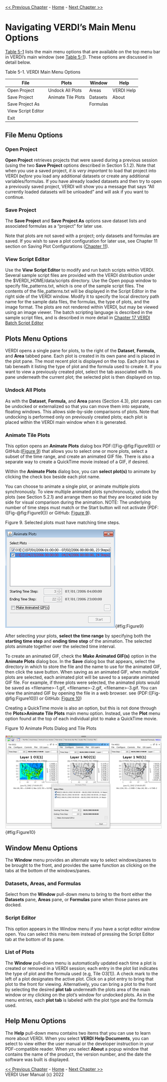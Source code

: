 <!-- BEGIN COMMENT -->
  
[<< Previous Chapter](VERDI_ch04.md) - [Home](README.md) - [Next Chapter >>](VERDI_ch06.md)

<!-- END COMMENT -->

Navigating VERDI’s Main Menu Options
====================================

[Table 5-1](#Table5-1) lists the main menu options that are available on the top menu bar in VERDI’s main window (see [Table 5-1](#Table5-1)). These options are discussed in detail below.

<a id=Table5-1></a>
Table 5-1. VERDI Main Menu Options

| **File**           | **Plots**          | **Window**| **Help**            |
|--------------------|--------------------|----------|----------------------|
| Open Project       |Undock All Plots    | Areas    | VERDI Help |
| Save Project       |Animate Tile Plots  | Datasets | About      |
| Save Project As    |                    | Formulas |            |
| View Script Editor |                    |          |            |
| Exit               |                    |          |            |


File Menu Options
-----------------

### Open Project

**Open Project** retrieves projects that were saved during a previous session (using the two **Save Project** options described in Section 5.1.2). Note that when you use a saved project, *it is very important* to load that project into VERDI *before* you load any additional datasets or create any additional variables/formulas. If you have already loaded datasets and then try to open a previously saved project, VERDI will show you a message that says “All currently loaded datasets will be unloaded” and will ask if you want to continue.<span id="_Toc197166128" class="anchor"></span>

### Save Project

The **Save Project** and **Save Project As** options save dataset lists and associated formulas as a “project” for later use.

Note that plots are not saved with a project; only datasets and formulas are saved. If you wish to save a plot configuration for later use, see Chapter 11 section on Saving Plot Configurations ([Chapter 11](VERDI_ch11.md#save-configuration)).

### View Script Editor

Use the **View Script Editor** to modify and run batch scripts within VERDI. Several sample script files are provided with the VERDI distribution under the $VERDI_HOME/data/scripts directory. Use the Open popup window to specify file_patterns.txt, which is one of the sample script files. The contents of the file_patterns.txt will be displayed in the Script Editor in the right side of the VERDI window. Modify it to specify the local directory path name for the sample data files, the formulas, the type of plots, and the image format. The plots are not rendered within VERDI, but may be viewed using an image viewer. The batch scripting language is described in the sample script files, and is described in more detail in [Chapter 17 VERDI Batch Script Editor](VERDI_ch17.md#verdi-batch-script-editor)

Plots Menu Options
------------------

VERDI opens a single pane for plots, to the right of the **Dataset**, **Formula,** and **Area** tabbed pane. Each plot is created in its own pane and is placed in the plot pane. The most recent plot is displayed on the top. Each plot has a tab beneath it listing the type of plot and the formula used to create it. If you want to view a previously created plot, select the tab associated with its pane underneath the current plot; the selected plot is then displayed on top.

### Undock All Plots

As with the **Dataset**, **Formula,** and **Area** panes (Section 4.3), plot panes can be undocked or externalized so that you can move them into separate, floating windows. This allows side-by-side comparisons of plots. Note that undocking is performed only on previously created plots; each plot is placed within the VERDI main window when it is generated.

###  Animate Tile Plots

This option opens an **Animate Plots** dialog box PDF:([Fig-@fig:Figure9])) or GitHub:([Figure 9](#Figure9)) that allows you to select one or more plots, select a subset of the time range, and create an animated GIF file. There is also a separate way to create a QuickTime movie instead of a GIF, if desired.

Within the **Animate Plots** dialog box, you can **select plot(s)** to animate by clicking the check box beside each plot name.

You can choose to animate a single plot, or animate multiple plots synchronously. To view multiple animated plots synchronously, undock the plots (see Section 5.2.1) and arrange them so that they are located side by side for visual comparison during the animation. NOTE: The underlying number of time steps must match or the Start button will not activate (PDF:([Fig-@fig:Figure9])) or  GitHub: [Figure 9](#Figure9)).

<!-- BEGIN COMMENT -->

<a id=Figure9></a>
Figure 9. Selected plots must have matching time steps.<br>

<!-- END COMMENT -->

![Selected plots must have matching time steps](./media/image009.png){#fig:Figure9}

After selecting your plots, **select the time range** by specifying both the **starting time step** and **ending time step** of the animation. The selected plots animate together over the selected time interval.

To create an animated GIF, check the **Make Animated GIF(s)** option in the **Animate Plots** dialog box. In the **Save** dialog box that appears, select the directory in which to store the file and the name to use for the animated GIF, then click the save button. When saving as an animated GIF, when multiple plots are selected, each animated plot will be saved to a separate animated GIF file. For example, if three plots were selected, the animated plots would be saved as &lt;filename&gt;-1.gif, &lt;filename&gt;-2.gif, &lt;filename&gt;-3.gif. You can view the animated GIF by opening the file in a web browser. see (PDF:([Fig-@fig:Figure10])) or  GitHub: [Figure 10](#Figure10))

Creating a QuickTime movie is also an option, but this is not done through the **Plots&gt;Animate Tile Plots** main menu option. Instead, use the **Plot** menu option found at the top of each individual plot to make a QuickTime movie.

<!-- BEGIN COMMENT -->

<a id=Figure10></a>
Figure 10 Animate Plots Dialog and Tile Plots<br>

<!-- END COMMENT -->

![Animate Plots Dialog and Tile Plots](./media/image010.png){#fig:Figure10}


Window Menu Options
-------------------

The **Window** menu provides an alternate way to select windows/panes to be brought to the front, and provides the same function as clicking on the tabs at the bottom of the windows/panes.

### Datasets, Areas, and Formulas

Select from the **Window** pull-down menu to bring to the front either the **Datasets** pane, **Areas** pane, or **Formulas** pane when those panes are docked.

### Script Editor

This option appears in the Window menu if you have a script editor window open. You can select this menu item instead of pressing the Script Editor tab at the bottom of its pane.

### List of Plots

The **Window** pull-down menu is automatically updated each time a plot is created or removed in a VERDI session; each entry in the plot list indicates the type of plot and the formula used (e.g, Tile O3[1]). A check mark to the left of a plot designates the active plot. Click on a plot entry to bring that plot to the front for viewing. Alternatively, you can bring a plot to the front by selecting the desired **plot tab** underneath the plots area of the main window or my clicking on the plot’s window for undocked plots. As in the menu entries, each **plot tab** is labeled with the plot type and the formula used.

Help Menu Options
-----------------

The **Help** pull-down menu contains two items that you can use to learn more about VERDI. When you select **VERDI Help Documents**, you can select to view either the user manual or the developer instruction in your PDF-compatible reader. When you select **About** a popup window that contains the name of the product, the version number, and the date the software was built is displayed.

<!-- BEGIN COMMENT -->

[<< Previous Chapter](VERDI_ch04.md) - [Home](README.md) - [Next Chapter >>](VERDI_ch06.md)<br>
VERDI User Manual (c) 2022<br>

<!-- END COMMENT -->

